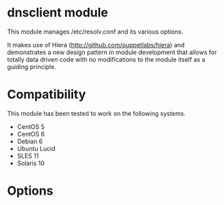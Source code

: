 # dnsclient module #

This module manages /etc/resolv.conf and its various options.

It makes use of Hiera (http://github.com/puppetlabs/hiera) and demonstrates a
new design pattern in module development that allows for totally data driven
code with no modifications to the module itself as a guiding principle.

# Compatibility #

This module has been tested to work on the following systems.

 * CentOS 5
 * CentOS 6
 * Debian 6
 * Ubuntu Lucid
 * SLES 11
 * Solaris 10

# Options #
